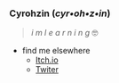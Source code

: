 ### Cyrohzin (_cyr•oh•z•in_)

> _i m l e a r n i n g_ :nerd_face:

* find me elsewhere
  * [Itch.io](https://cyrohzin.itch.io/)
  * [Twiter](https://twitter.com/Cyrohzin)


<!--
**cyrohzin/cyrohzin** is a ✨ _special_ ✨ repository because its `README.md` (this file) appears on your GitHub profile.

Here are some ideas to get you started:

- 🔭 I’m currently working on ...
- 🌱 I’m currently learning ...
- 👯 I’m looking to collaborate on ...
- 🤔 I’m looking for help with ...
- 💬 Ask me about ...
- 📫 How to reach me: ...
- 😄 Pronouns: ...
- ⚡ Fun fact: ...
-->
